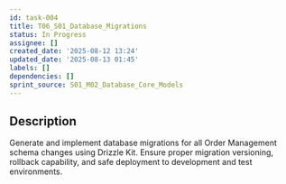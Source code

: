 ```yaml
---
id: task-004
title: T06_S01_Database_Migrations
status: In Progress
assignee: []
created_date: '2025-08-12 13:24'
updated_date: '2025-08-13 01:45'
labels: []
dependencies: []
sprint_source: S01_M02_Database_Core_Models
---
```


## Description

Generate and implement database migrations for all Order Management schema changes using Drizzle Kit. Ensure proper migration versioning, rollback capability, and safe deployment to development and test environments.
